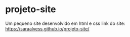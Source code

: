 # projeto-site
Um pequeno site desenvolvido em html e css
link do site: https://saraalvess.github.io/projeto-site/
